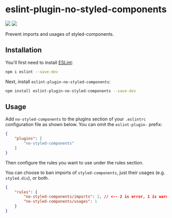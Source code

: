 # eslint-plugin-no-styled-components

![](https://img.shields.io/npm/d18m/eslint-plugin-no-styled-components)
![](https://img.shields.io/npm/v/eslint-plugin-no-styled-components)

Prevent imports and usages of styled-components.

## Installation

You'll first need to install [ESLint](https://eslint.org/):

```sh
npm i eslint --save-dev
```

Next, install `eslint-plugin-no-styled-components`:

```sh
npm install eslint-plugin-no-styled-components --save-dev
```

## Usage

Add `no-styled-components` to the plugins section of your `.eslintrc` configuration file as shown below. You can omit the `eslint-plugin-` prefix:

```json
{
    "plugins": [
        "no-styled-components"
    ]
}
```


Then configure the rules you want to use under the rules section.

You can choose to ban imports of `styled-components`, just their usages (e.g. `styled.div`), or both.


```json
{
    "rules": {
        "no-styled-components/imports": 2, // <-- 2 is error, 1 is warning, 0 is off
        "no-styled-components/usages": 1
    }
}
```
